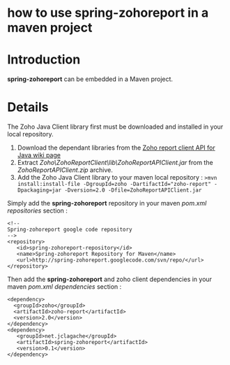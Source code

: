 # how to use spring-zohoreport in a maven project

# Introduction #

**spring-zohoreport** can be embedded in a Maven project.


# Details #

The Zoho Java Client library first must be downloaded and installed in your local repository.
  1. Download the dependant libraries from the [Zoho report client API for Java wiki page](http://zohoreportsapi.wiki.zoho.com/Java-Client-Library.html)
  1. Extract _Zoho\ZohoReportClient\lib\ZohoReportAPIClient.jar_ from the _ZohoReportAPIClient.zip_ archive.
  1. Add the Zoho Java Client library to your maven local repository :
`>mvn install:install-file -DgroupId=zoho -DartifactId="zoho-report" -Dpackaging=jar -Dversion=2.0 -Dfile=ZohoReportAPIClient.jar`

Simply add the **spring-zohoreport** repository in your maven _pom.xml_ _repositories_ section :

```
<!--
Spring-zohoreport google code repository 
-->
<repository>
   <id>spring-zohoreport-repository</id>
   <name>Spring-zohoreport Repository for Maven</name>
   <url>http://spring-zohoreport.googlecode.com/svn/repo/</url>
</repository>
```

Then add the **spring-zohoreport** and zoho client dependencies in your maven _pom.xml_ _dependencies_ section :
```
<dependency>
  <groupId>zoho</groupId>
  <artifactId>zoho-report</artifactId>
  <version>2.0</version>
</dependency>
<dependency>
   <groupId>net.jclagache</groupId>
   <artifactId>spring-zohoreport</artifactId>
   <version>0.1</version>
</dependency>
```
